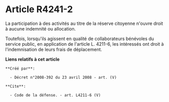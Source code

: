 # Article R4241-2

La participation à des activités au titre de la réserve citoyenne n'ouvre droit à aucune indemnité ou allocation. 

Toutefois, lorsqu'ils agissent en qualité de collaborateurs bénévoles du service public, en application de l'article L.
4211-6, les intéressés ont droit à l'indemnisation de leurs frais de déplacement.

**Liens relatifs à cet article**

	**Créé par**:

	  - Décret n°2008-392 du 23 avril 2008 - art. (V)

	**Cite**:

	  - Code de la défense. - art. L4211-6 (V)
